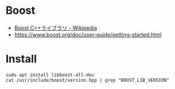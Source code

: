 # Boost

- [Boost C++ライブラリ - Wikipedia](https://ja.wikipedia.org/wiki/Boost_C%2B%2B%E3%83%A9%E3%82%A4%E3%83%96%E3%83%A9%E3%83%AA)
- https://www.boost.org/doc/user-guide/getting-started.html

# Install

```bzsh
sudo apt install libboost-all-dev
cat /usr/include/boost/version.hpp | grep "BOOST_LIB_VERSION"
```
